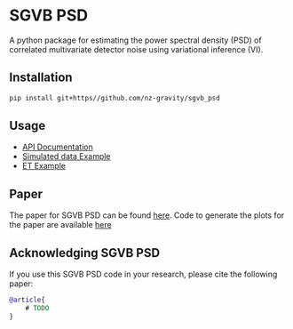 # SGVB PSD

A python package for estimating the power spectral density (PSD) 
of correlated multivariate detector noise using variational inference (VI).


## Installation

```bash
pip install git+https//github.com/nz-gravity/sgvb_psd
```

## Usage

- [API Documentation]()
- [Simulated data Example](VAR2_example.ipynb)
- [ET Example](et_example.ipynb)

## Paper

The paper for SGVB PSD can be found [here](XXX).
Code to generate the plots for the paper are available [here](XXX)


## Acknowledging SGVB PSD
If you use this SGVB PSD code in your research, please cite the following paper:
```bibtex
@article{
    # TODO
}
```
